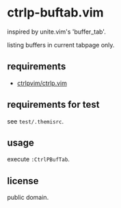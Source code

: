 # ctrlp-buftab.vim

inspired by unite.vim's 'buffer\_tab'.

listing buffers in current tabpage only.

## requirements

* [ctrlpvim/ctrlp.vim](https://github.com/ctrlpvim/ctrlp.vim)

## requirements for test

see `test/.themisrc`.

## usage

execute `:CtrlPBufTab`.

## license

public domain.
